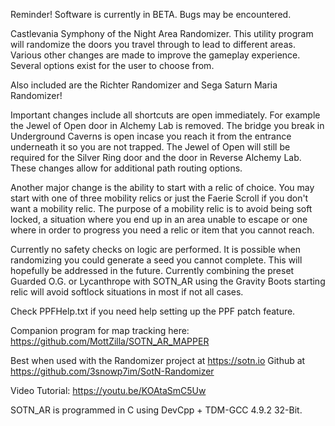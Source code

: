 Reminder! Software is currently in BETA. Bugs may be encountered.

Castlevania Symphony of the Night Area Randomizer. This utility program will randomize the doors you travel through to lead to different areas. Various other changes are made to improve the gameplay experience. Several options exist for the user to choose from. 

Also included are the Richter Randomizer and Sega Saturn Maria Randomizer!

Important changes include all shortcuts are open immediately. For example the Jewel of Open door in Alchemy Lab is removed. The bridge you break in Underground Caverns is open incase you reach it from the entrance underneath it so you are not trapped. The Jewel of Open will still be required for the Silver Ring door and the door in Reverse Alchemy Lab. These changes allow for additional path routing options.

Another major change is the ability to start with a relic of choice. You may start with one of three mobility relics or just the Faerie Scroll if you don't want a mobility relic. The purpose of a mobility relic is to avoid being soft locked, a situation where you end up in an area unable to escape or one where in order to progress you need a relic or item that you cannot reach.

Currently no safety checks on logic are performed. It is possible when randomizing you could generate a seed you cannot complete. This will hopefully be addressed in the future. Currently combining the preset Guarded O.G. or Lycanthrope with SOTN_AR using the Gravity Boots starting relic will avoid softlock situations in most if not all cases.

Check PPFHelp.txt if you need help setting up the PPF patch feature.

Companion program for map tracking here: https://github.com/MottZilla/SOTN_AR_MAPPER

Best when used with the Randomizer project at https://sotn.io
Github at https://github.com/3snowp7im/SotN-Randomizer

Video Tutorial: https://youtu.be/KOAtaSmC5Uw

SOTN_AR is programmed in C using DevCpp + TDM-GCC 4.9.2 32-Bit.
